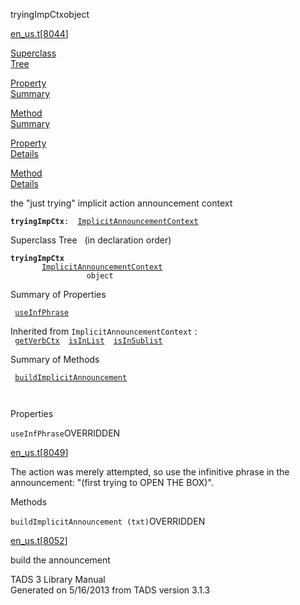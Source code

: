 ---
---
<span class="title">tryingImpCtx</span><span class="type">object</span>

[en_us.t](../file/en_us.t.html)\[[8044](../source/en_us.t.html#8044)\]

[Superclass  
Tree](#_SuperClassTree_)

[Property  
Summary](#_PropSummary_)

[Method  
Summary](#_MethodSummary_)

[Property  
Details](#_Properties_)

[Method  
Details](#_Methods_)

<div class="fdesc">

the "just trying" implicit action announcement context

**`tryingImpCtx`**` :   `[`ImplicitAnnouncementContext`](../object/ImplicitAnnouncementContext.html)

</div>

<span id="_SuperClassTree_"></span>

<div class="mjhd">

<span class="hdln">Superclass Tree</span>   (in declaration order)

</div>

**`tryingImpCtx`**  
`         `[`ImplicitAnnouncementContext`](../object/ImplicitAnnouncementContext.html)  
`                 object`  
<span id="_PropSummary_"></span>

<div class="mjhd">

<span class="hdln">Summary of Properties</span>  

</div>

` `[`useInfPhrase`](#useInfPhrase)`  `

Inherited from `ImplicitAnnouncementContext` :  
` `[`getVerbCtx`](../object/ImplicitAnnouncementContext.html#getVerbCtx)`  `[`isInList`](../object/ImplicitAnnouncementContext.html#isInList)`  `[`isInSublist`](../object/ImplicitAnnouncementContext.html#isInSublist)`  `

<span id="_MethodSummary_"></span>

<div class="mjhd">

<span class="hdln">Summary of Methods</span>  

</div>

` `[`buildImplicitAnnouncement`](#buildImplicitAnnouncement)`  `

` `

<span id="_Properties_"></span>

<div class="mjhd">

<span class="hdln">Properties</span>  

</div>

<span id="useInfPhrase"></span>

`useInfPhrase`<span class="rem">OVERRIDDEN</span>

[en_us.t](../file/en_us.t.html)\[[8049](../source/en_us.t.html#8049)\]

<div class="desc">

The action was merely attempted, so use the infinitive phrase in the
announcement: "(first trying to OPEN THE BOX)".

</div>

<span id="_Methods_"></span>

<div class="mjhd">

<span class="hdln">Methods</span>  

</div>

<span id="buildImplicitAnnouncement"></span>

`buildImplicitAnnouncement (txt)`<span class="rem">OVERRIDDEN</span>

[en_us.t](../file/en_us.t.html)\[[8052](../source/en_us.t.html#8052)\]

<div class="desc">

build the announcement

</div>

<div class="ftr">

TADS 3 Library Manual  
Generated on 5/16/2013 from TADS version 3.1.3

</div>
